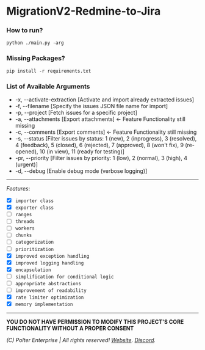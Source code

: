 # MigrationV2-Redmine-to-Jira

### How to run?
```
python ./main.py -arg 
```
### Missing Packages?
```
pip install -r requirements.txt
```

### List of Available Arguments
- -x, --activate-extraction [Activate and import already extracted issues]
- -f, --filename [Specify the issues JSON file name for import]
- -p, --project [Fetch issues for a specific project]
- -a, --attachments [Export attachments] <- Feature Functionality still missing
- -c, --comments [Export comments] <- Feature Functionality still missing
- -s, --status [Filter issues by status: 1 (new), 2 (inprogress), 3 (resolved), 4 (feedback), 5 (closed), 6 (rejected), 7 (approved), 8 (won't fix), 9 (re-opened), 10 (in view), 11 (ready for testing)]
- -pr, --priority [Filter issues by priority: 1 (low), 2 (normal), 3 (high), 4 (urgent)]
- -d, --debug [Enable debug mode (verbose logging)]

___
*Features*:
- [x] `importer class`
- [x] `exporter class`
- [ ] `ranges`
- [ ] `threads`
- [ ] `workers`
- [ ] `chunks`
- [ ] `categorization`
- [ ] `prioritization`
- [x] `improved exception handling`
- [x] `improved logging handling`
- [x] `encapsulation`
- [ ] `simplification for conditional logic`
- [ ] `appropriate abstractions`
- [ ] `improvement of readability`
- [x] `rate limiter optimization`
- [x] `memory implementation`
___

**YOU DO NOT HAVE PERMISSION TO MODIFY THIS PROJECT'S CORE FUNCTIONALITY WITHOUT A PROPER CONSENT**

*(C) Polter Enterprise | All rights reserved! [Website](https://poltersanctuary.com). [Discord](https://discord.gg/eVvPpe7).*
